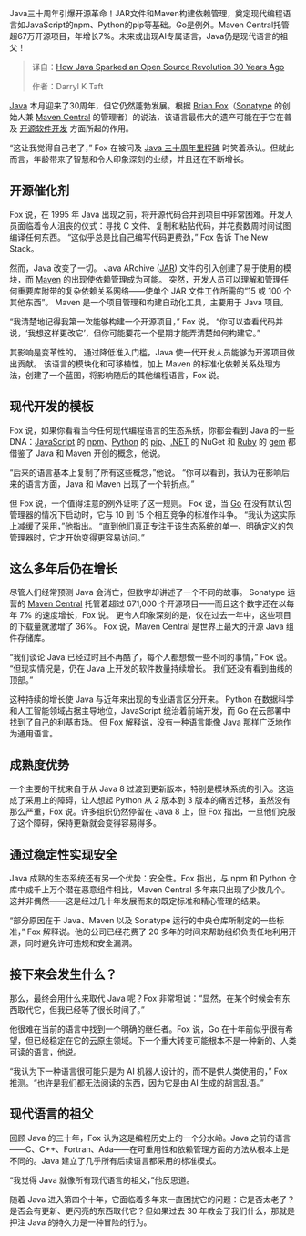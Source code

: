 <!--
title: 30年前Java如何引发了一场开源革命
cover: https://cdn.thenewstack.io/media/2025/05/1e51165f-priscilla-gyamfi-jd9dmh1lxea-unsplash-1-1.jpg
summary: Java三十周年引爆开源革命！JAR文件和Maven构建依赖管理，奠定现代编程语言如JavaScript的npm、Python的pip等基础。Go是例外。Maven Central托管超67万开源项目，年增长7%。未来或出现AI专属语言，Java仍是现代语言的祖父！
-->

Java三十周年引爆开源革命！JAR文件和Maven构建依赖管理，奠定现代编程语言如JavaScript的npm、Python的pip等基础。Go是例外。Maven Central托管超67万开源项目，年增长7%。未来或出现AI专属语言，Java仍是现代语言的祖父！

> 译自：[How Java Sparked an Open Source Revolution 30 Years Ago](https://thenewstack.io/how-java-sparked-an-open-source-revolution-30-years-ago/)
> 
> 作者：Darryl K Taft

[Java](https://thenewstack.io/introduction-to-java-programming-language/) 本月迎来了30周年，但它仍然蓬勃发展。根据 [Brian Fox](https://www.linkedin.com/in/brianefox/)（[Sonatype](https://www.sonatype.com/) 的创始人兼 [Maven Central](https://central.sonatype.com/) 的管理者）的说法，该语言最伟大的遗产可能在于它在普及 [开源软件开发](https://thenewstack.io/open-source/) 方面所起的作用。

“这让我觉得自己老了，” Fox 在被问及 [Java 三十周年里程碑](https://thenewstack.io/java-at-30-the-genius-behind-the-code-that-changed-tech) 时笑着承认。但就此而言，年龄带来了智慧和令人印象深刻的业绩，并且还在不断增长。

## 开源催化剂

Fox 说，在 1995 年 Java 出现之前，将开源代码合并到项目中非常困难。开发人员面临着令人沮丧的仪式：寻找 C 文件、复制和粘贴代码，并花费数周时间试图编译任何东西。 “这似乎总是比自己编写代码更费劲，” Fox 告诉 The New Stack。

然而，Java 改变了一切。 Java ARchive ([JAR](https://thenewstack.io/how-to-find-dangerous-log4j-libraries/)) 文件的引入创建了易于使用的模块，而 [Maven](https://maven.apache.org/) 的出现使依赖管理成为可能。 突然，开发人员可以理解和管理任何重要库附带的复杂依赖关系网络——使单个 JAR 文件工作所需的“15 或 100 个其他东西”。 Maven 是一个项目管理和构建自动化工具，主要用于 Java 项目。

“我清楚地记得我第一次能够构建一个开源项目，” Fox 说。 “你可以查看代码并说，‘我想这样更改它’，但你可能要花一个星期才能弄清楚如何构建它。”

其影响是变革性的。 通过降低准入门槛，Java 使一代开发人员能够为开源项目做出贡献。 该语言的模块化和可移植性，加上 Maven 的标准化依赖关系处理方法，创建了一个蓝图，将影响随后的其他编程语言，Fox 说。

## 现代开发的模板

Fox 说，如果你看看当今任何现代编程语言的生态系统，你都会看到 Java 的一些 DNA：[JavaScript](https://thenewstack.io/javascript/) 的 [npm](https://thenewstack.io/is-npm-a-hotbed-of-malware/)、[Python](https://thenewstack.io/python/) 的 [pip](https://thenewstack.io/how-to-use-python-pip-and-why-you-need-to/)、[.NET](https://thenewstack.io/net-modernization-github-copilot-upgrade-eases-migrations/) 的 NuGet 和 [Ruby](https://thenewstack.io/ruby-devs-try-sinatra-before-moving-up-to-ruby-on-rails/) 的 [gem](https://thenewstack.io/ruby-devs-try-sinatra-before-moving-up-to-ruby-on-rails/) 都借鉴了 Java 和 Maven 开创的概念，他说。

“后来的语言基本上复制了所有这些概念，”他说。 “你可以看到，我认为在影响后来的语言方面，Java 和 Maven 出现了一个转折点。”

但 Fox 说，一个值得注意的例外证明了这一规则。 Fox 说，当 [Go](https://thenewstack.io/introduction-to-go-programming-language/) 在没有默认包管理器的情况下启动时，它与 10 到 15 个相互竞争的标准作斗争。 “我认为这实际上减缓了采用，”他指出。 “直到他们真正专注于该生态系统的单一、明确定义的包管理器时，它才开始变得更容易访问。”

## 这么多年后仍在增长

尽管人们经常预测 Java 会消亡，但数字却讲述了一个不同的故事。 Sonatype 运营的 [Maven Central](https://central.sonatype.com/) 托管着超过 671,000 个开源项目——而且这个数字还在以每年 7% 的速度增长，Fox 说。 更令人印象深刻的是，仅在过去一年中，这些项目的下载量就激增了 36%。 Fox 说，Maven Central 是世界上最大的开源 Java 组件存储库。

“我们谈论 Java 已经过时且不再酷了，每个人都想做一些不同的事情，” Fox 说。 “但现实情况是，仍在 Java 上开发的软件数量持续增长。 我们还没有看到曲线的顶部。”

这种持续的增长使 Java 与近年来出现的专业语言区分开来。 Python 在数据科学和人工智能领域占据主导地位，JavaScript 统治着前端开发，而 Go 在云部署中找到了自己的利基市场。 但 Fox 解释说，没有一种语言能像 Java 那样广泛地作为通用语言。

## 成熟度优势
一个主要的干扰来自于从 Java 8 过渡到更新版本，特别是模块系统的引入。这造成了采用上的障碍，让人想起 Python 从 2 版本到 3 版本的痛苦迁移，虽然没有那么严重，Fox 说。许多组织仍然停留在 Java 8 上，但 Fox 指出，一旦他们克服了这个障碍，保持更新就会变得容易得多。

## 通过稳定性实现安全

Java 成熟的生态系统还有另一个优势：安全性。Fox 指出，与 npm 和 Python 仓库中成千上万个潜在恶意组件相比，Maven Central 多年来只出现了少数几个。这并非偶然——这是经过几十年发展而来的既定标准和精心管理的结果。

“部分原因在于 Java、Maven 以及 Sonatype 运行的中央仓库所制定的一些标准，” Fox 解释说。他的公司已经花费了 20 多年的时间来帮助组织负责任地利用开源，同时避免许可违规和安全漏洞。

## 接下来会发生什么？

那么，最终会用什么来取代 Java 呢？Fox 非常坦诚：“显然，在某个时候会有东西取代它，但我已经等了很长时间了。”

他很难在当前的语言中找到一个明确的继任者。Fox 说，Go 在十年前似乎很有希望，但已经稳定在它的云原生领域。下一个重大转变可能根本不是一种新的、人类可读的语言，他说。

“我认为下一种语言很可能只是为 AI 机器人设计的，而不是供人类使用的，” Fox 推测。“也许是我们都无法阅读的东西，因为它是由 AI 生成的胡言乱语。”

## 现代语言的祖父

回顾 Java 的三十年，Fox 认为这是编程历史上的一个分水岭。Java 之前的语言——C、C++、Fortran、Ada——在可重用性和依赖管理方面的方法从根本上是不同的。Java 建立了几乎所有后续语言都采用的标准模式。

“我觉得 Java 就像所有现代语言的祖父，”他反思道。

随着 Java 进入第四个十年，它面临着多年来一直困扰它的问题：它是否太老了？是否会有更新、更闪亮的东西取代它？但如果过去 30 年教会了我们什么，那就是押注 Java 的持久力是一种冒险的行为。